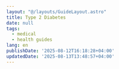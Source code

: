 ```yaml
---
layout: "@/layouts/GuideLayout.astro"
title: Type 2 Diabetes
date: null
tags:
  - medical
  - health guides
lang: en
publishDate: '2025-08-12T16:18:28+04:00'
updatedDate: '2025-08-13T13:48:57+04:00'
---
```



